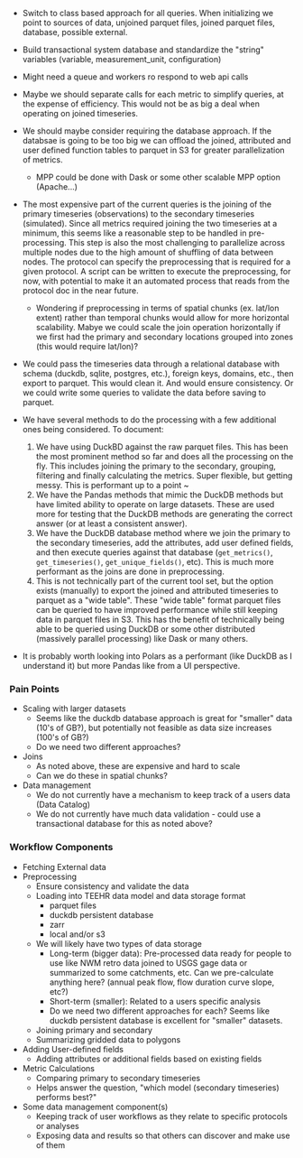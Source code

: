 - Switch to class based approach for all queries.  When initializing we point to sources of data, unjoined parquet files, joined parquet files, database, possible external.

- Build transactional system database and standardize the "string" variables (variable, measurement_unit, configuration)

- Might need a queue and workers ro respond to web api calls

- Maybe we should separate calls for each metric to simplify queries, at the expense of efficiency.  This would not be as big a deal when operating on joined timeseries.

- We should maybe consider requiring the database approach.  If the databsae is going to be too big we can offload the joined, attributed and user defined function tables to parquet in S3 for greater parallelization of metrics.
    - MPP could be done with Dask or some other scalable MPP option (Apache...)

- The most expensive part of the current queries is the joining of the primary timeseries (observations) to the secondary timeseries (simulated).  Since all metrics required joining the two timeseries at a minimum, this seems like a reasonable step to be handled in pre-processing.  This step is also the most challenging to parallelize across multiple nodes due to the high amount of shuffling of data between nodes.  The protocol can specify the preprocessing that is required for a given protocol.  A script can be written to execute the preprocessing, for now, with potential to make it an automated process that reads from the protocol doc in the near future.
  - Wondering if preprocessing in terms of spatial chunks (ex. lat/lon extent) rather than temporal chunks would allow for more horizontal scalability.  Mabye we could scale the join operation horizontally if we first had the primary and secondary locations grouped into zones (this would require lat/lon)?

- We could pass the timeseries data through a relational database with schema (duckdb, sqlite, postgres, etc.), foreign keys, domains, etc., then export to parquet.  This would clean it.  And would ensure consistency.  Or we could write some queries to validate the data before saving to parquet.


- We have several methods to do the processing with a few additional ones being considered.  To document:
    1) We have using DuckBD against the raw parquet files.  This has been the most prominent method so far and does all the processing on the fly.  This includes joining the primary to the secondary, grouping, filtering and finally calculating the metrics.  Super flexible, but getting messy.  This is performant up to a point ~
    2) We have the Pandas methods that mimic the DuckDB methods but have limited ability to operate on large datasets.  These are used more for testing that the DuckDB methods are generating the correct answer (or at least a consistent answer).
    3) We have the DuckDB database method where we join the primary to the secondary timeseries, add the attributes, add user defined fields, and then execute queries against that database (`get_metrics()`, `get_timeseries()`, `get_unique_fields()`, etc).  This is much more performant as the joins are done in preprocessing.
    4) This is not technically part of the current tool set, but the option exists (manually) to export the joined and attributed timeseries to parquet as a "wide table".  These "wide table" format parquet files can be queried to have improved performance while still keeping data in parquet files in S3.  This has the benefit of technically being able to be queried using DuckDB or some other distributed (massively parallel processing) like Dask or many others.

- It is probably worth looking into Polars as a performant (like DuckDB as I understand it) but more Pandas like from a UI perspective.

### Pain Points
- Scaling with larger datasets
  - Seems like the duckdb database approach is great for "smaller" data (10's of GB?), but potentially not feasible as data size increases (100's of GB?)
  - Do we need two different approaches?
- Joins
  - As noted above, these are expensive and hard to scale
  - Can we do these in spatial chunks?
- Data management
  - We do not currently have a mechanism to keep track of a users data (Data Catalog)
  - We do not currently have much data validation - could use a transactional database for this as noted above?

### Workflow Components

- Fetching External data
- Preprocessing
  - Ensure consistency and validate the data
  - Loading into TEEHR data model and data storage format
    - parquet files
    - duckdb persistent database
    - zarr
    - local and/or s3
  - We will likely have two types of data storage
    - Long-term (bigger data): Pre-processed data ready for people to use like NWM retro data joined to USGS gage data or summarized to some catchments, etc. Can we pre-calculate anything here? (annual peak flow, flow duration curve slope, etc?)
    - Short-term (smaller): Related to a users specific analysis
    - Do we need two different approaches for each?  Seems like duckdb persistent database is excellent for "smaller" datasets.
  - Joining primary and secondary
  - Summarizing gridded data to polygons
- Adding User-defined fields
  - Adding attributes or additional fields based on existing fields
- Metric Calculations
  - Comparing primary to secondary timeseries
  - Helps answer the question, "which model (secondary timeseries) performs best?"
- Some data management component(s)
  - Keeping track of user workflows as they relate to specific protocols or analyses
  - Exposing data and results so that others can discover and make use of them